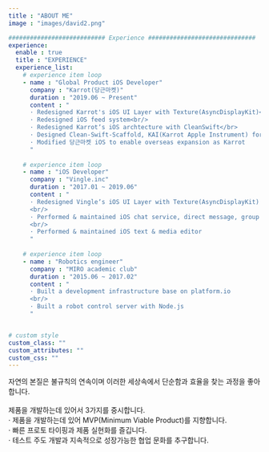 ```yaml
---
title : "ABOUT ME"
image : "images/david2.png"

########################### Experience ##############################
experience:
  enable : true
  title : "EXPERIENCE"
  experience_list:
    # experience item loop
    - name : "Global Product iOS Developer"
      company : "Karrot(당근마켓)"
      duration : "2019.06 ~ Present"
      content : "
      · Redesigned Karrot's iOS UI Layer with Texture(AsyncDisplayKit)<br/>
      · Redesigned iOS feed system<br/>
      · Redesigned Karrotʼs iOS archtecture with CleanSwift</br>
      · Designed Clean-Swift-Scaffold, KAI(Karrot Apple Instrument) for improved development & management efficiency.</br>
      · Modified 당근마켓 iOS to enable overseas expansion as Karrot
      "
      
    # experience item loop
    - name : "iOS Developer"
      company : "Vingle.inc"
      duration : "2017.01 ~ 2019.06"
      content : "
      · Redesigned Vingleʼs iOS UI Layer with Texture(AsyncDisplayKit)
      <br/>
      · Performed & maintained iOS chat service, direct message, group message
      <br/>
      · Performed & maintained iOS text & media editor
      "
      
    # experience item loop
    - name : "Robotics engineer"
      company : "MIRO academic club"
      duration : "2015.06 ~ 2017.02"
      content : "
      · Built a development infrastructure base on platform.io
      <br/>
      · Built a robot control server with Node.js
      "


# custom style
custom_class: "" 
custom_attributes: "" 
custom_css: ""
---
```


자연의 본질은 불규칙의 연속이며 이러한 세상속에서 단순함과 효율을 찾는 과정을 좋아합니다.
<br/>
<br/>
제품을 개발하는데 있어서 3가지를 중시합니다.
<br/>
· 제품을 개발하는데 있어 MVP(Minimum Viable Product)를 지향합니다.
<br/>
· 빠른 프로토 타이핑과 제품 실현화를 즐깁니다.
<br/>
· 테스트 주도 개발과 지속적으로 성장가능한 협업 문화를 추구합니다.
<br/>
<br/>
